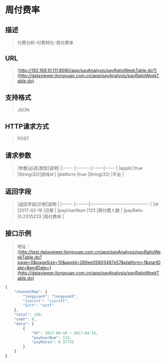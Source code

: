 # 周付费率

## 描述
> 付费分析-付费转化-周付费率

## URL
> [http://192.168.10.111:8080/app/payAnalysis/payRatioWeekTable.do?](http://dataviewer.ilongyuan.com.cn/app/payAnalysis/payRatioWeekTable.do)

## 支持格式
> JSON

## HTTP请求方式
> POST

## 请求参数
> |参数|必选|类型|说明|
|:-----  |:-------|:-----|-----                               |
|appId    |true    |String(32)|游戏Id                          |
|platform    |true    |String(32)   |平台 |

## 返回字段
> |返回字段|示例|说明                              |
|:-----   |:------|:-----------------------------   |
|dt   |2017-02-16    |日期  |
|payUserNum |123 |周付费人数                         |
|payRatio |0.2335233 |周付费率                             |

## 接口示例
> 地址：[http://test.dataviewer.ilongyuan.com.cn/app/payAnalysis/payRatioWeekTable.do?page=0&pageSize=10&appId=289ee05803487e57&platform=1&startDate=&endDate=](http://dataviewer.ilongyuan.com.cn/app/payAnalysis/payRatioWeekTable.do)
``` javascript
{
    "channelMap": {
        "longyuan5": "longyuan5",
        "jinritt": "jinritt",
        "uctt": "uctt"
    },
    "total": 130,
    "code": 0,
    "data": [
        {
            "dt": 2017-04-10 ~ 2017-04-16,
            "payUserNum": 123,
            "payRatio": 0.37733
        }
    ]
}
```
